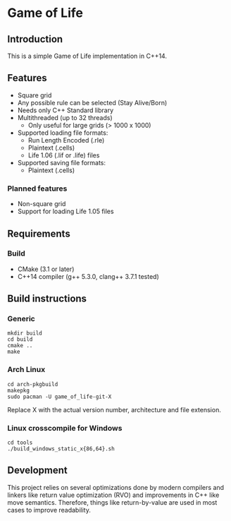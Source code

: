 # Game of Life

## Introduction
This is a simple Game of Life implementation in C++14.

## Features
* Square grid
* Any possible rule can be selected (Stay Alive/Born)
* Needs only C++ Standard library
* Multithreaded (up to 32 threads)
  * Only useful for large grids (> 1000 x 1000)
* Supported loading file formats:
  * Run Length Encoded (.rle)
  * Plaintext (.cells)
  * Life 1.06 (.lif or .life) files
* Supported saving file formats:
  * Plaintext (.cells)

### Planned features
* Non-square grid
* Support for loading Life 1.05 files

## Requirements
### Build
* CMake (3.1 or later)
* C++14 compiler (g++ 5.3.0, clang++ 3.7.1 tested)

## Build instructions
### Generic
    mkdir build
    cd build
    cmake ..
    make

### Arch Linux
    cd arch-pkgbuild
    makepkg
    sudo pacman -U game_of_life-git-X
Replace X with the actual version number, architecture and file extension.

### Linux crosscompile for Windows
    cd tools
    ./build_windows_static_x{86,64}.sh

## Development
This project relies on several optimizations done by modern compilers and
linkers like return value optimization (RVO) and improvements in C++ like
move semantics. Therefore, things like return-by-value are used in most
cases to improve readability.
